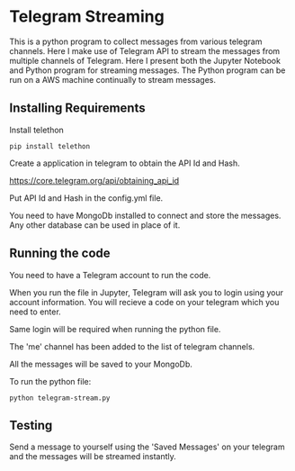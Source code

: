 # Telegram Streaming

This is a python program to collect messages from various telegram channels. Here I make use of Telegram API to stream the messages from multiple channels of Telegram. Here I present both the Jupyter Notebook and Python program for streaming messages. The Python program can be run on a AWS machine continually to stream messages.

## Installing Requirements

Install telethon

```
pip install telethon
```
Create a application in telegram to obtain the API Id and Hash.

https://core.telegram.org/api/obtaining_api_id

Put API Id and Hash in the config.yml file.

You need to have MongoDb installed to connect and store the messages. Any other database can be used in place of it.

## Running the code

You need to have a Telegram account to run the code.

When you run the file in Jupyter, Telegram will ask you to login using your account information. You will recieve a code on your telegram which you need to enter.

Same login will be required when running the python file.

The 'me' channel has been added to the list of telegram channels.

All the messages will be saved to your MongoDb. 

To run the python file:
```
python telegram-stream.py
```

## Testing

Send a message to yourself using the 'Saved Messages' on your telegram and the messages will be streamed instantly.


